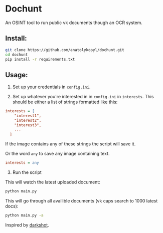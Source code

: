 # Dochunt

An OSINT tool to run public vk documents though an OCR system.

## Install:
```sh
git clone https://github.com/anatolykopyl/dochunt.git
cd dochunt
pip install -r requirements.txt
```

## Usage:

1. Set up your credentials in `config.ini`.

2. Set up whatever you're interested in in `config.ini` 
in `interests`. This should be either a list of strings
formatted like this:
```ini
interests = [
    "interest1",
    "interest2",
    "interest3",
    ...
  ]
```
If the image contains any of these strings the script will save it.

Or the word `any` to save any image containing text.
```ini
interests = any
```

3. Run the script 

This will watch the latest uploaded document:
```sh
python main.py
```
This will go through all availible documents (vk caps search to 1000 latest docs):
```sh
python main.py -a
```


Inspired by [darkshot](https://github.com/mxrch/darkshot).